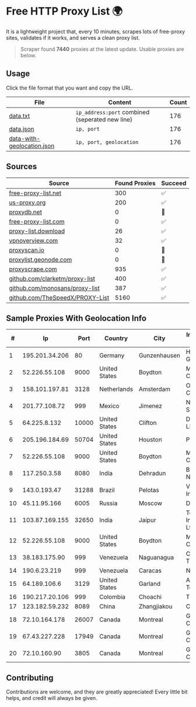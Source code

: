 
# Free HTTP Proxy List 🌍

It is a lightweight project that, every 10 minutes, scrapes lots of free-proxy sites, validates if it works, and serves a clean proxy list.


> Scraper found **7440** proxies at the latest update. Usable proxies are below.

## Usage

Click the file format that you want and copy the URL.


|File|Content|Count|
|----|-------|-----|
|[data.txt](https://raw.githubusercontent.com/themiralay/Proxy-List-World/master/data.txt)|`ip_address:port` combined (seperated new line)|176|
|[data.json](https://raw.githubusercontent.com/themiralay/Proxy-List-World/master/data.json)|`ip, port`|176|
|[data-with-geolocation.json](https://raw.githubusercontent.com/themiralay/Proxy-List-World/master/data-with-geolocation.json)|`ip, port, geolocation`|176|

## Sources

|Source|Found Proxies|Succeed|
|------|-------------|-------|
|[free-proxy-list.net](https://free-proxy-list.net)|300|✅|
|[us-proxy.org](https://www.us-proxy.org)|200|✅|
|[proxydb.net](http://proxydb.net)|0|🚫|
|[free-proxy-list.com](https://free-proxy-list.com/?page=&port=&type%5B%5D=http&type%5B%5D=https&up_time=0&search=Search)|0|✅|
|[proxy-list.download](https://www.proxy-list.download/HTTP)|26|✅|
|[vpnoverview.com](https://vpnoverview.com/privacy/anonymous-browsing/free-proxy-servers)|32|✅|
|[proxyscan.io](https://www.proxyscan.io)|0|🚫|
|[proxylist.geonode.com](https://proxylist.geonode.com/api/proxy-list?limit=300&page=1&sort_by=lastChecked&sort_type=desc&protocols=http,https)|0|🚫|
|[proxyscrape.com](https://api.proxyscrape.com/v2/?request=displayproxies&protocol=http&timeout=10000&country=all&ssl=all&anonymity=all)|935|✅|
|[github.com/clarketm/proxy-list](https://raw.githubusercontent.com/clarketm/proxy-list/master/proxy-list-raw.txt)|400|✅|
|[github.com/monosans/proxy-list](https://raw.githubusercontent.com/monosans/proxy-list/main/proxies/http.txt)|387|✅|
|[github.com/TheSpeedX/PROXY-List](https://raw.githubusercontent.com/TheSpeedX/PROXY-List/master/http.txt)|5160|✅|


## Sample Proxies With Geolocation Info

|#|Ip|Port|Country|City|Internet Service Provider|
|-|--|----|-------|----|-------------------------|
|1|195.201.34.206|80|Germany|Gunzenhausen|Hetzner Online GmbH|
|2|52.226.55.108|9000|United States|Boydton|Microsoft Corporation|
|3|158.101.197.81|3128|Netherlands|Amsterdam|Oracle Corporation|
|4|201.77.108.72|999|Mexico|Jimenez|Nidix Networks S.a. De C.V.|
|5|64.225.8.132|10000|United States|Clifton|DigitalOcean, LLC|
|6|205.196.184.69|50704|United States|Houston|Phonoscope|
|7|52.226.55.108|9000|United States|Boydton|Microsoft Corporation|
|8|117.250.3.58|8080|India|Dehradun|Bharat Sanchar Nigam Ltd|
|9|143.0.193.47|31288|Brazil|Pelotas|Viavetorial Internet Ltda|
|10|45.11.95.166|6005|Russia|Moscow|Delta Ltd|
|11|103.87.169.155|32650|India|Jaipur|Tejays Industries Pvt Ltd|
|12|52.226.55.108|9000|United States|Boydton|Microsoft Corporation|
|13|38.183.175.90|999|Venezuela|Naguanagua|CHIRCALNET TELECOM, C.A.|
|14|190.6.23.219|999|Venezuela|Caracas|Net Uno|
|15|64.189.106.6|3129|United States|Garland|Apogee Telecom Inc.|
|16|190.217.20.106|999|Colombia|Choachi|TECNOLOGÍA|
|17|123.182.59.232|8089|China|Zhangjiakou|China Telecom|
|18|72.10.164.178|26007|Canada|Montreal|GloboTech Communications|
|19|67.43.227.228|17949|Canada|Montreal|GloboTech Communications|
|20|72.10.160.90|3805|Canada|Montreal|GloboTech Communications|



## Contributing

Contributions are welcome, and they are greatly appreciated! Every
little bit helps, and credit will always be given.

